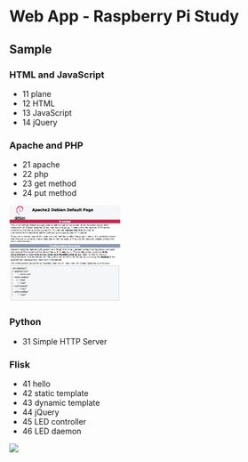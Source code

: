 # Web App - Raspberry Pi Study

## Sample
### HTML and JavaScript
- 11 plane
- 12 HTML
- 13 JavaScript
- 14 jQuery

### Apache and PHP
- 21 apache
- 22 php
- 23 get method
- 24 put method

<img src="https://raw.githubusercontent.com/FabLabKannai/RaspiStudy/master/5_web/docs/21_apache.png" width="200" /> <br/>

### Python
- 31 Simple HTTP Server 

### Flisk
- 41 hello
- 42 static template
- 43 dynamic template
- 44 jQuery
- 45 LED controller
- 46 LED daemon

<img src="https://github.com/FabLabKannai/RaspiStudy/blob/master/5_web/docs/46_led_daemon.png" width="200" /> <br/>

